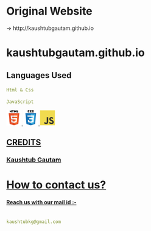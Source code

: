  <h1 > Original Website  </h1>-> http://kaushtubgautam.github.io


<h1> kaushtubgautam.github.io </h1>

<h2> Languages Used </h2>

```yaml
Html & Css
```
```yaml
JavaScript
```

<a href="https://www.w3.org/html/" target="_blank"> <img src="https://raw.githubusercontent.com/devicons/devicon/master/icons/html5/html5-original-wordmark.svg" alt="html5" width="40" height="40"/>
<a href="https://www.w3schools.com/css/" target="_blank"> <img src="https://raw.githubusercontent.com/devicons/devicon/master/icons/css3/css3-original-wordmark.svg" alt="css3" width="40" height="40"/>
<a href="https://developer.mozilla.org/en-US/docs/Web/JavaScript" target="_blank"> <img src="https://raw.githubusercontent.com/devicons/devicon/master/icons/javascript/javascript-original.svg" alt="javascript" width="40" height="40"/> 


<h2> CREDITS </h2>

<h3> Kaushtub Gautam </h3> 



  <p> <h1> How to contact us? </h1> 
<h4> Reach us with our mail id :- </h4>

```yaml

kaushtubkg@gmail.com

```
</p>
